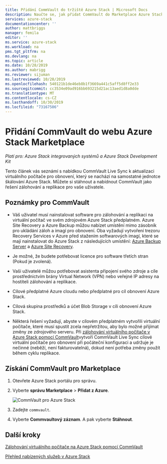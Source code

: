 ```yaml
---
title: Přidání CommVault do tržiště Azure Stack | Microsoft Docs
description: Naučte se, jak přidat CommVault do Marketplace Azure Stack.
services: azure-stack
documentationcenter: ''
author: mattbriggs
manager: femila
editor: ''
ms.service: azure-stack
ms.workload: na
pms.tgt_pltfrm: na
ms.devlang: na
ms.topic: article
ms.date: 10/28/2019
ms.author: mabrigg
ms.reviewer: sijuman
ms.lastreviewed: 10/28/2019
ms.openlocfilehash: 540121b1de46eb8b1f3669a441c5aff5d8ff2e33
ms.sourcegitcommit: cc3534e09ad916bb693215d21ac13aed1d8a0dde
ms.translationtype: MT
ms.contentlocale: cs-CZ
ms.lasthandoff: 10/30/2019
ms.locfileid: "73167506"
---
```

# <a name="add-commvault-to-the-azure-stack-marketplace"></a>Přidání CommVault do webu Azure Stack Marketplace

*Platí pro: Azure Stack integrovaných systémů a Azure Stack Development Kit*

Tento článek vás seznámí s nabídkou CommVault Live Sync k aktualizaci virtuálního počítače pro obnovení, který se nachází na samostatné jednotce škálování Azure Stack. Můžete si stáhnout a nabídnout CommVault jako řešení zálohování a replikace pro vaše uživatele. 

## <a name="notes-for-commvault"></a>Poznámky pro CommVault

- Váš uživatel musí nainstalovat software pro zálohování a replikaci na virtuální počítač ve svém zdrojovém Azure Stack předplatném. Azure Site Recovery a Azure Backup můžou nabízet umístění mimo zásobník pro ukládání záloh a imagí pro obnovení. Oba vyžadují vytvoření trezoru Recovery Services v Azure před stažením softwarových imagí, které se mají nainstalovat do Azure Stack z následujících umístění: [Azure Backup Server](https://go.microsoft.com/fwLink/?LinkId=626082&clcid=0x0409) a [Azure Site Recovery](https://aka.ms/unifiedinstaller_eus).  
    
- Je možné, že budete potřebovat licence pro software třetích stran (Pokud je zvolená).
- Vaši uživatelé můžou potřebovat asistenta připojení svého zdroje a cíle prostřednictvím brány Virtual Network (VPN) nebo veřejné IP adresy na hostiteli zálohování a replikace.
- Cílové předplatné Azure cloudu nebo předplatné pro cíl obnovení Azure Stack.
- Cílová skupina prostředků a účet Blob Storage v cíli obnovení Azure Stack.
- Některá řešení vyžadují, abyste v cílovém předplatném vytvořili virtuální počítače, které musí spustit zcela nepřetržitou, aby bylo možné přijímat změny ze zdrojového serveru. Při [zálohování virtuálního počítače v Azure Stack pomocí CommVault](../user/azure-stack-network-howto-backup-commvault.md)vytvoří CommVault Live Sync cílové virtuální počítače pro obnovení při počáteční konfiguraci a udržuje je nečinné (neběží, není fakturovatelná), dokud není potřeba změny použít během cyklu replikace.


## <a name="get-commvault-for-your-marketplace"></a>Získání CommVault pro Marketplace

1. Otevřete Azure Stack portálu pro správu.
2. Vyberte **správu Marketplace** > **Přidat z Azure**.

    ![CommVault pro Azure Stack](./media/azure-stack-network-offer-backup-commvault/get-commvault-for-marketplace.png)

3. Zadejte `commvault`.
4. Vyberte **Commvaultový záznam**. A pak vyberte **Stáhnout**.


## <a name="next-steps"></a>Další kroky

[Zálohování virtuálního počítače na Azure Stack pomocí CommVault](../user/azure-stack-network-howto-backup-commvault.md)

[Přehled nabízených služeb v Azure Stack](service-plan-offer-subscription-overview.md)
